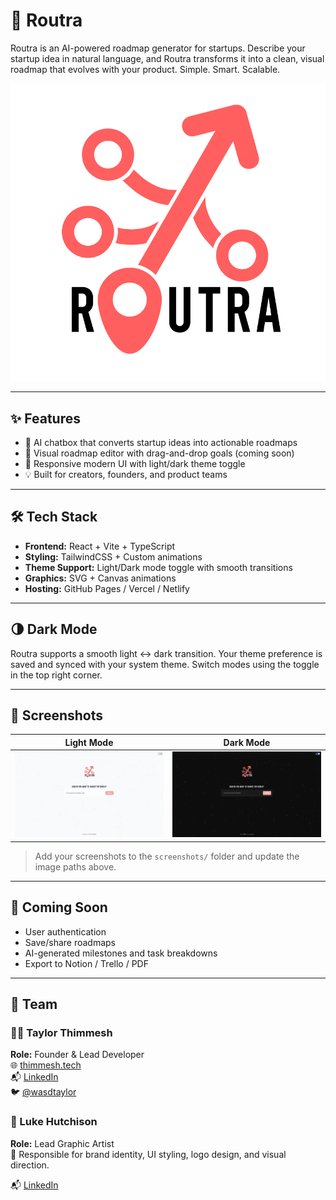 # 🚀 Routra

Routra is an AI-powered roadmap generator for startups. Describe your startup idea in natural language, and Routra transforms it into a clean, visual roadmap that evolves with your product. Simple. Smart. Scalable.

![Routra Logo](public/routra_cropped.png)

---

## ✨ Features

- 🧠 AI chatbox that converts startup ideas into actionable roadmaps
- 📌 Visual roadmap editor with drag-and-drop goals (coming soon)
- 🎨 Responsive modern UI with light/dark theme toggle
- 💡 Built for creators, founders, and product teams

---

## 🛠 Tech Stack

- **Frontend:** React + Vite + TypeScript
- **Styling:** TailwindCSS + Custom animations
- **Theme Support:** Light/Dark mode toggle with smooth transitions
- **Graphics:** SVG + Canvas animations
- **Hosting:** GitHub Pages / Vercel / Netlify

---

## 🌗 Dark Mode

Routra supports a smooth light ↔ dark transition. Your theme preference is saved and synced with your system theme. Switch modes using the toggle in the top right corner.

---

## 📸 Screenshots

| Light Mode | Dark Mode |
|------------|-----------|
| ![Light](screenshots/light.png) | ![Dark](screenshots/dark.png) |

> Add your screenshots to the `screenshots/` folder and update the image paths above.

---

## 🧪 Coming Soon

- User authentication
- Save/share roadmaps
- AI-generated milestones and task breakdowns
- Export to Notion / Trello / PDF

---

## 👥 Team

### 🧑‍💻 Taylor Thimmesh  
**Role:** Founder & Lead Developer  
🌐 [thimmesh.tech](https://thimmesh.tech)  
📬 [LinkedIn](https://www.linkedin.com/in/taylorthimmesh/)  
🐦 [@wasdtaylor](https://twitter.com/wasdtaylor)

### 🎨 Luke Hutchison  
**Role:** Lead Graphic Artist  
🎨 Responsible for brand identity, UI styling, logo design, and visual direction.

📬 [LinkedIn](https://www.linkedin.com/in/luke-hutchison-737237310/)

